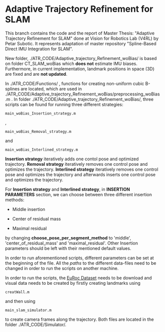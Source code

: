 # Adaptive Trajectory Refinement for SLAM

This branch contains the code and the report of Master Thesis: "Adaptive Trajectory Refinement for SLAM" done at Vision for Robotics Lab (V4RL) by Petar Subotic. It represents 
adaptation of master repository "Spline-Based Direct IMU Integration for SLAM".

New folder, ./ATR_CODE/Adaptive_trajectory_Refinement_woBias/ is based on folder CT_SLAM_woBias which **does not** estimate IMU biases. Furthermore, in current implementation, 
landmark positions in space (3D) are fixed and are **not updated**.

In ./ATR_CODE/Functions/ , functions for creating non-uniform cubic B-splines are located, which are used in ./ATR_CODE/Adaptive_trajectory_Refinement_woBias/preprocessing_woBias.m . 
In folder ./ATR_CODE/Adaptive_trajectory_Refinement_woBias/, three scripts can be found for running three different strategies:

```
main_woBias_Insertion_strategy.m
```

,

```
main_woBias_Removal_strategy.m
```

and

```
main_woBias_Interlined_strategy.m
```

**Insertion strategy** iteratively adds one contol pose and optimized trajectory. **Removal strategy** iteratively removes one control pose and optimizes the trajectory. **Interlined strategy** iteratively 
removes one control pose and optimizes the trajectory and afterwards inserts one control pose and optimizes the trajectory.

For **Insertion strategy** and **Interlined strategy**, in **__INSERTION PARAMETERS__** section, we can choose between three different insertion methods:

- Middle insertion

- Center of residual mass

- Maximal residual

by changing __choose_pose_per_segment_method__ to 'middle', 'center_of_residual_mass' and 'maximal_residual'. Other Insertion parameters 
should be left with their mentioned default values.

In order to run aforementioned scripts, different parameters can be set at the beginning of the file. 
All the *paths* to the different data-files need to be changed in order to run the scripts on another machine. 

In order to run the scripts, the [EuRoc Dataset](https://projects.asl.ethz.ch/datasets/doku.php?id=kmavvisualinertialdatasets) needs to be download and visual data needs to be created by firstly creating landmarks using

```
creatWall.m
```
and then using
```
main_slam_simulator.m
```
to create camera frames along the trajectory. Both files are located in the folder ./ATR_CODE/Simulator/. 


